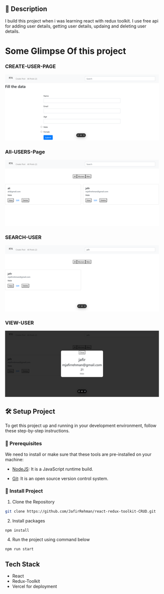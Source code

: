 ## 📝 Description

I build this project when i was learning react with redux toolkit. I use free api for adding user details, getting user details, updaing and deleting user details.

# Some Glimpse Of this project

### CREATE-USER-PAGE

![CREATE-USER](public/screenshots/createuser.png)

### All-USERS-Page

![All-USERS](public/screenshots/allusers.png)

### SEARCH-USER

![SEARCH-USER](public/screenshots/search.png)

### VIEW-USER

![VIEW-USER](public/screenshots/viewuser.png)

## 🛠️ Setup Project

To get this project up and running in your development environment, follow these step-by-step instructions.

### 🍴 Prerequisites

We need to install or make sure that these tools are pre-installed on your machine:

- [NodeJS](https://nodejs.org/en/download/): It is a JavaScript runtime build.

- [Git](https://git-scm.com/downloads): It is an open source version control system.

### 🚀 Install Project

1. Clone the Repository

```bash
git clone https://github.com/JafirRehman/react-redux-toolkit-CRUD.git
```

2. Install packages

```
npm install
```

4. Run the project using command below

```bash
npm run start
```

## Tech Stack

- React
- Redux-Toolkit
- Vercel for deployment
